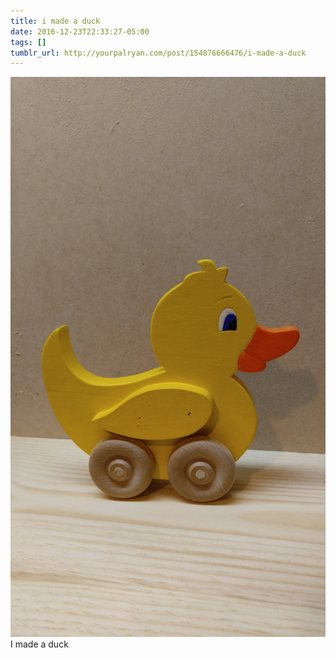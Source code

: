 ```yaml
---
title: i made a duck
date: 2016-12-23T22:33:27-05:00
tags: []
tumblr_url: http://yourpalryan.com/post/154876666476/i-made-a-duck
---
```

![](/assets/images/tumblr/tumblr_oio77tF7qD1qz77obo1_1280.jpg)
I made a duck

